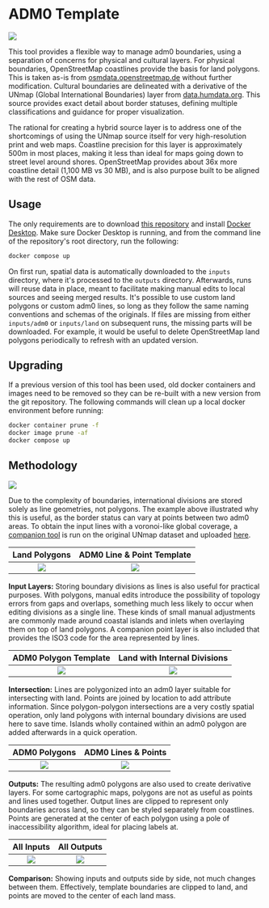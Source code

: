 # ADM0 Template

![](https://img.fieldmaps.io/adm0-template/wld_00.png)

This tool provides a flexible way to manage adm0 boundaries, using a separation of concerns for physical and cultural layers. For physical boundaries, OpenStreetMap coastlines provide the basis for land polygons. This is taken as-is from [osmdata.openstreetmap.de](https://osmdata.openstreetmap.de/download/land-polygons-complete-4326.zip) without further modification. Cultural boundaries are delineated with a derivative of the UNmap (Global International Boundaries) layer from [data.humdata.org](https://data.humdata.org/dataset/united-nations-map). This source provides exact detail about border statuses, defining multiple classifications and guidance for proper visualization.

The rational for creating a hybrid source layer is to address one of the shortcomings of using the UNmap source itself for very high-resolution print and web maps. Coastline precision for this layer is approximately 500m in most places, making it less than ideal for maps going down to street level around shores. OpenStreetMap provides about 36x more coastline detail (1,100 MB vs 30 MB), and is also purpose built to be aligned with the rest of OSM data.

## Usage

The only requirements are to download [this repository](https://github.com/fieldmaps/adm0-template/archive/refs/heads/main.zip) and install [Docker Desktop](https://www.docker.com/products/docker-desktop). Make sure Docker Desktop is running, and from the command line of the repository's root directory, run the following:

```sh
docker compose up
```

On first run, spatial data is automatically downloaded to the `inputs` directory, where it's processed to the `outputs` directory. Afterwards, runs will reuse data in place, meant to facilitate making manual edits to local sources and seeing merged results. It's possible to use custom land polygons or custom adm0 lines, so long as they follow the same naming conventions and schemas of the originals. If files are missing from either `inputs/adm0` or `inputs/land` on subsequent runs, the missing parts will be downloaded. For example, it would be useful to delete OpenStreetMap land polygons periodically to refresh with an updated version.

## Upgrading

If a previous version of this tool has been used, old docker containers and images need to be removed so they can be re-built with a new version from the git repository. The following commands will clean up a local docker environment before running:

```sh
docker container prune -f
docker image prune -af
docker compose up
```

## Methodology

![](https://img.fieldmaps.io/adm0-template/wld_09.png)

Due to the complexity of boundaries, international divisions are stored solely as line geometries, not polygons. The example above illustrated why this is useful, as the border status can vary at points between two adm0 areas. To obtain the input lines with a voronoi-like global coverage, a [companion tool](https://github.com/fieldmaps/polygon-voronoi) is run on the original UNmap dataset and uploaded [here](https://data.fieldmaps.io/adm0_template.zip).

|                     Land Polygons                      |               ADM0 Line & Point Template               |
| :----------------------------------------------------: | :----------------------------------------------------: |
| ![](https://img.fieldmaps.io/adm0-template/wld_01.png) | ![](https://img.fieldmaps.io/adm0-template/wld_02.png) |

**Input Layers:** Storing boundary divisions as lines is also useful for practical purposes. With polygons, manual edits introduce the possibility of topology errors from gaps and overlaps, something much less likely to occur when editing divisions as a single line. These kinds of small manual adjustments are commonly made around coastal islands and inlets when overlaying them on top of land polygons. A companion point layer is also included that provides the ISO3 code for the area represented by lines.

|                 ADM0 Polygon Template                  |              Land with Internal Divisions              |
| :----------------------------------------------------: | :----------------------------------------------------: |
| ![](https://img.fieldmaps.io/adm0-template/wld_03.png) | ![](https://img.fieldmaps.io/adm0-template/wld_04.png) |

**Intersection:** Lines are polygonized into an adm0 layer suitable for intersecting with land. Points are joined by location to add attribute information. Since polygon-polygon intersections are a very costly spatial operation, only land polygons with internal boundary divisions are used here to save time. Islands wholly contained within an adm0 polygon are added afterwards in a quick operation.

|                     ADM0 Polygons                      |                  ADM0 Lines & Points                   |
| :----------------------------------------------------: | :----------------------------------------------------: |
| ![](https://img.fieldmaps.io/adm0-template/wld_05.png) | ![](https://img.fieldmaps.io/adm0-template/wld_06.png) |

**Outputs:** The resulting adm0 polygons are also used to create derivative layers. For some cartographic maps, polygons are not as useful as points and lines used together. Output lines are clipped to represent only boundaries across land, so they can be styled separately from coastlines. Points are generated at the center of each polygon using a pole of inaccessibility algorithm, ideal for placing labels at.

|                       All Inputs                       |                      All Outputs                       |
| :----------------------------------------------------: | :----------------------------------------------------: |
| ![](https://img.fieldmaps.io/adm0-template/wld_08.png) | ![](https://img.fieldmaps.io/adm0-template/wld_07.png) |

**Comparison:** Showing inputs and outputs side by side, not much changes between them. Effectively, template boundaries are clipped to land, and points are moved to the center of each land mass.
